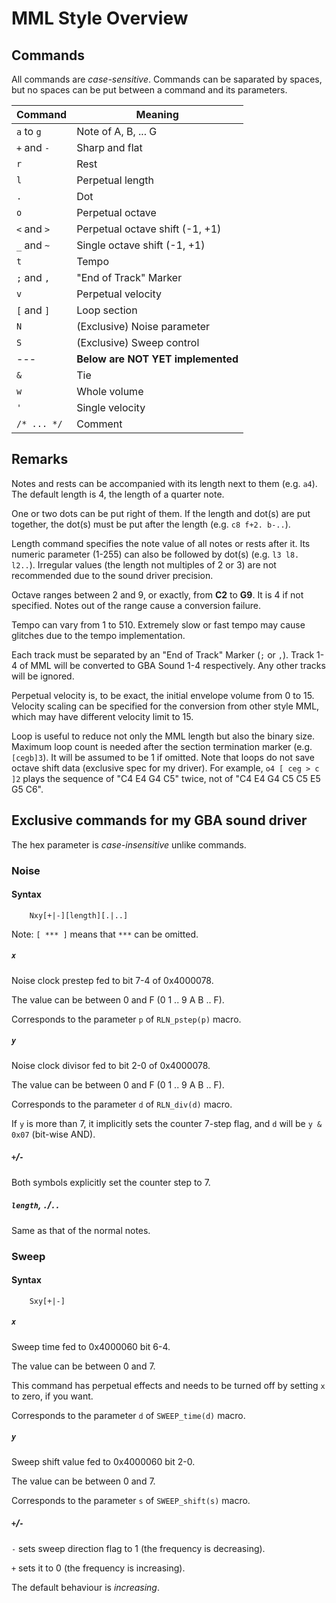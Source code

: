 # MML Style Overview

## Commands

All commands are *case-sensitive*.
Commands can be saparated by spaces, but no spaces can be put between a command and its parameters.

| Command     | Meaning                           |
| ----------- | --------------------------------- |
| `a` to `g`  | Note of A, B, ... G               |
| `+` and `-` | Sharp and flat                    |
| `r`         | Rest                              |
| `l`         | Perpetual length                  |
| `.`         | Dot                               |
| `o`         | Perpetual octave                  |
| `<` and `>` | Perpetual octave shift (-1, +1)   |
| `_` and `~` | Single octave shift (-1, +1)      |
| `t`         | Tempo                             |
| `;` and `,` | "End of Track" Marker             |
| `v`         | Perpetual velocity                |
| `[` and `]` | Loop section                      |
| `N`         | (Exclusive) Noise parameter       |
| `S`         | (Exclusive) Sweep control         |
| ---         | **Below are NOT YET implemented** |
| `&`         | Tie                               |
| `w`         | Whole volume                      |
| `'`         | Single velocity                   |
| `/* ... */` | Comment                           |

## Remarks

Notes and rests can be accompanied with its length next to them (e.g. `a4`).
The default length is 4, the length of a quarter note.

One or two dots can be put right of them.
If the length and dot(s) are put together, the dot(s) must be put after the length (e.g. `c8 f+2. b-..`).

Length command specifies the note value of all notes or rests after it.
Its numeric parameter (1-255) can also be followed by dot(s) (e.g. `l3 l8. l2..`).
Irregular values (the length not multiples of 2 or 3) are not recommended due to the sound driver precision.

Octave ranges between 2 and 9, or exactly, from **C2** to **G9**.
It is 4 if not specified.
Notes out of the range cause a conversion failure.

Tempo can vary from 1 to 510.
Extremely slow or fast tempo may cause glitches due to the tempo implementation.

Each track must be separated by an "End of Track" Marker (`;` or `,`).
Track 1-4 of MML will be converted to GBA Sound 1-4 respectively.
Any other tracks will be ignored.

Perpetual velocity is, to be exact, the initial envelope volume from 0 to 15.
Velocity scaling can be specified for the conversion from other style MML,
which may have different velocity limit to 15.

Loop is useful to reduce not only the MML length but also the binary size.
Maximum loop count is needed after the section termination marker (e.g. `[cegb]3`).
It will be assumed to be 1 if omitted.
Note that loops do not save octave shift data (exclusive spec for my driver).
For example, `o4 [ ceg > c ]2` plays the sequence of "C4 E4 G4 C5" twice,
not of "C4 E4 G4 C5 C5 E5 G5 C6".

## Exclusive commands for my GBA sound driver

The hex parameter is *case-insensitive* unlike commands.

### Noise

#### Syntax

```
    Nxy[+|-][length][.|..]
```

Note: `[ *** ]` means that `***` can be omitted.

##### `x`

Noise clock prestep fed to bit 7-4 of 0x4000078.

The value can be between 0 and F (0 1 .. 9 A B .. F).

Corresponds to the parameter `p` of `RLN_pstep(p)` macro.

##### `y`

Noise clock divisor fed to bit 2-0 of 0x4000078.

The value can be between 0 and F (0 1 .. 9 A B .. F).

Corresponds to the parameter `d` of `RLN_div(d)` macro.

If `y` is more than 7, it implicitly sets the counter 7-step flag,
and `d` will be `y & 0x07` (bit-wise AND).

##### `+`/`-`

Both symbols explicitly set the counter step to 7.

##### `length`, `.`/`..`

Same as that of the normal notes.

### Sweep

#### Syntax

```
    Sxy[+|-]
```

##### `x`

Sweep time fed to 0x4000060 bit 6-4.

The value can be between 0 and 7.

This command has perpetual effects and needs to be turned off by setting `x` to zero, if you want.

Corresponds to the parameter `d` of `SWEEP_time(d)` macro.

##### `y`

Sweep shift value fed to 0x4000060 bit 2-0.

The value can be between 0 and 7.

Corresponds to the parameter `s` of `SWEEP_shift(s)` macro.

##### `+`/`-`

`-` sets sweep direction flag to 1 (the frequency is decreasing).

`+` sets it to 0 (the frequency is increasing).

The default behaviour is *increasing*.
